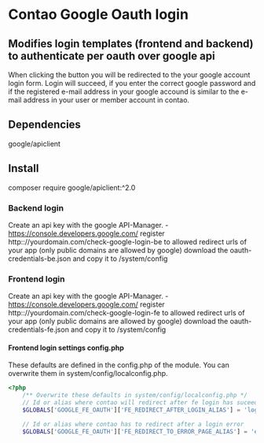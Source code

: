# Contao Google Oauth login

## Modifies login templates (frontend and backend) to authenticate per oauth over google api
When clicking the button you will be redirected to the your google account login form. Login will succeed, if you enter the correct google password and if the registered e-mail address in your google accound is similar to the e-mail address in your user or member account in contao.


## Dependencies
google/apiclient

## Install
composer require google/apiclient:^2.0



### Backend login
Create an api key with the google API-Manager.
-https://console.developers.google.com/
register http:://yourdomain.com/check-google-login-be to allowed redirect urls of your app (only public domains are allowed by google)
download the oauth-credentials-be.json and copy it to /system/config

### Frontend login
Create an api key with the google API-Manager.
-https://console.developers.google.com/
register http:://yourdomain.com/check-google-login-fe to allowed redirect urls of your app (only public domains are allowed by google)
download the oauth-credentials-fe.json and copy it to /system/config


#### Frontend login settings config.php
These defaults are defined in the config.php of the module.
You can overwrite them in system/config/localconfig.php.

```php
<?php
    /** Overwrite these defaults in system/config/localconfig.php */
    // Id or alias where contao will redirect after fe login has suceeded
    $GLOBALS['GOOGLE_FE_OAUTH']['FE_REDIRECT_AFTER_LOGIN_ALIAS'] = 'login';

    // Id or alias where contao has to redirect after a login error
    $GLOBALS['GOOGLE_FE_OAUTH']['FE_REDIRECT_TO_ERROR_PAGE_ALIAS'] = 'error';
```
